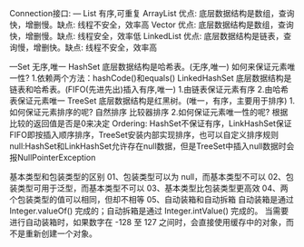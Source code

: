 Connection接口:
— List 有序,可重复
ArrayList  优点: 底层数据结构是数组，查询快，增删慢。缺点: 线程不安全，效率高
Vector     优点: 底层数据结构是数组，查询快，增删慢。缺点: 线程安全，效率低
LinkedList 优点: 底层数据结构是链表，查询慢，增删快。缺点: 线程不安全，效率高

—Set 无序,唯一
HashSet       底层数据结构是哈希表。(无序,唯一)  如何来保证元素唯一性?  1.依赖两个方法：hashCode()和equals()
LinkedHashSet 底层数据结构是链表和哈希表。(FIFO(先进先出)插入有序,唯一) 1.由链表保证元素有序 2.由哈希表保证元素唯一
TreeSet       底层数据结构是红黑树。(唯一，有序，主要用于排序)  1. 如何保证元素排序的呢? 自然排序  比较器排序  2.如何保证元素唯一性的呢? 根据比较的返回值是否是0来决定
Ordering: HashSet不保证有序，LinkHashSet保证FIFO即按插入顺序排序，TreeSet安装内部实现排序，也可以自定义排序规则
null:HashSet和LinkHashSet允许存在null数据，但是TreeSet中插入null数据时会报NullPointerException

基本类型和包装类型的区别
01、包装类型可以为 null，而基本类型不可以
02、包装类型可用于泛型，而基本类型不可以
03、基本类型比包装类型更高效
04、两个包装类型的值可以相同，但却不相等
05、自动装箱和自动拆箱
自动装箱是通过 Integer.valueOf() 完成的；自动拆箱是通过 Integer.intValue() 完成的。
当需要进行自动装箱时，如果数字在 -128 至 127 之间时，会直接使用缓存中的对象，而不是重新创建一个对象。